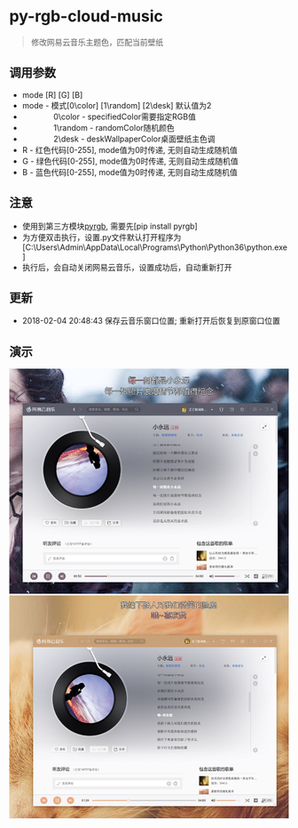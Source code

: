 # py-rgb-cloud-music
> 修改网易云音乐主题色，匹配当前壁纸



## 调用参数
* mode [R] [G] [B]
* mode - 模式[0\color] [1\random] [2\desk] 默认值为2
* &emsp;&emsp;&emsp;&emsp;0\color - specifiedColor需要指定RGB值
* &emsp;&emsp;&emsp;&emsp;1\random - randomColor随机颜色
* &emsp;&emsp;&emsp;&emsp;2\desk - deskWallpaperColor桌面壁纸主色调
* R - 红色代码[0-255], mode值为0时传递, 无则自动生成随机值
* G - 绿色代码[0-255], mode值为0时传递, 无则自动生成随机值
* B - 蓝色代码[0-255], mode值为0时传递, 无则自动生成随机值


## 注意
* 使用到第三方模块[pyrgb](https://github.com/Moduland/pyrgb), 需要先[pip install pyrgb]
* 为方便双击执行，设置.py文件默认打开程序为[C:\Users\Admin\AppData\Local\Programs\Python\Python36\python.exe]
* 执行后，会自动关闭网易云音乐，设置成功后，自动重新打开




## 更新
* 2018-02-04 20:48:43 保存云音乐窗口位置; 重新打开后恢复到原窗口位置


## 演示
<div align=center><img src="https://github.com/bjc5233/py-rgb-cloud-music/raw/master/resources/demo.png"/></div>


<div align=center><img src="https://github.com/bjc5233/py-rgb-cloud-music/raw/master/resources/demo2.png"/></div>